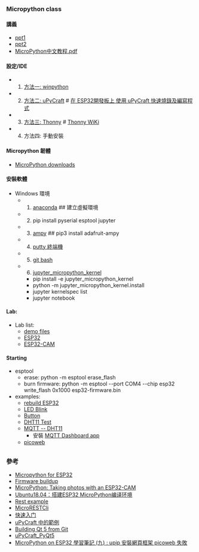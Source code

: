 ### Micropython class
#### 講義
* [ppt1](https://github.com/jumbokh/micropython_class/blob/master/Micropython_20200613.pptx)
* [ppt2](https://github.com/jumbokh/micropython_class/blob/master/MicroPython102%20IOT%E5%85%A5%E9%96%80.pptx)
* [MicroPython中文教程.pdf](https://github.com/jumbokh/micropython_class/blob/master/doc/MicroPython%E4%B8%AD%E6%96%87%E6%95%99%E7%A8%8B.pdf)
#### 設定/IDE
* 1. [方法一: winpython](README-1.md)
* 2. [方法二: uPyCraft](http://docs.dfrobot.com.cn/upycraft/) # [在 ESP32開發板上 使用 uPyCraft 快速燒錄及編寫程式](https://davistseng.blogspot.com/2017/12/esp32-upycraft.html)
* 3. [方法三: Thonny](https://thonny.org/)  # [Thonny WiKi](https://github.com/thonny/thonny/wiki)
* 4. 方法四: 手動安裝
#### Micropython 韌體
* [MicroPython downloads](http://micropython.org/download/)
#### 安裝軟體
* Windows 環境
    * 1. [anaconda](https://www.anaconda.com/products/individual) ## 建立虛擬環境
    * 2. pip install pyserial esptool jupyter
    * 3. [ampy](https://ithelp.ithome.com.tw/articles/10203046) ## pip3 install adafruit-ampy
    * 4. [putty 終端機](https://www.chiark.greenend.org.uk/~sgtatham/putty/latest.html)
    * 5. [git bash](https://git-scm.com/download/win)
    * 6. [jupyter_micropython_kernel](https://github.com/goatchurchprime/jupyter_micropython_kernel.git)
        * pip install -e jupyter_micropython_kernel
        * python -m jupyter_micropython_kernel.install
        * jupyter kernelspec list
        * jupyter notebook
#### Lab: 
* Lab list:
    * [demo files](https://github.com/jumbokh/micropython_class/tree/master/demo)
    * [ESP32](https://github.com/jumbokh/micropython_class/tree/master/ESP32)
    * [ESP32-CAM](https://github.com/jumbokh/micropython_class/tree/master/ESP32-CAM)
#### Starting
* esptool
    * erase: python -m esptool erase_flash
    * burn firmware: python -m esptool --port COM4 --chip esp32 write_flash 0x1000 esp32-firmware.bin
* examples:
    * [rebuild ESP32](https://github.com/jumbokh/micropython_class/blob/master/ESP32/0.%20rebuild_esp32.ipynb)
    * [LED Blink](https://github.com/jumbokh/micropython_class/blob/master/ESP32/Lab1_LED.ipynb)
    * [Button](https://github.com/jumbokh/micropython_class/blob/master/ESP32/Lab3_button.ipynb)
    * [DHT11 Test](https://github.com/jumbokh/micropython_class/blob/master/ESP32/LAB4_DHT11.ipynb)
    * [MQTT -- DHT11](https://github.com/jumbokh/micropython_class/tree/master/ESP32/MQTT)
        * 安裝 [MQTT Dashboard app](https://apkpure.com/tw/iot-mqtt-dashboard/com.thn.iotmqttdashboard)
    * [picoweb](https://github.com/jumbokh/micropython_class/tree/master/ESP32/Web)
##
### 參考
* [Micropython for ESP32 ](https://docs.espressif.com/projects/esp-idf/zh_CN/v4.0.1/get-started/index.html)
* [Firmware buildup](https://github.com/shariltumin/esp32-cam-micropython/tree/master/esp32-cam-1-11-498)
* [MicroPython: Taking photos with an ESP32-CAM](https://lemariva.com/blog/2019/09/micropython-how-about-taking-photo-esp32)
* [Ubuntu18.04：搭建ESP32 MicroPython编译环境](https://codeleading.com/article/38851328254/)
* [Rest example](https://gitlab.com/superfly/dawndoor/-/tree/master/src)
* [MicroRESTCli](https://github.com/jczic/MicroRESTCli)
* [快速入门](https://docs.espressif.com/projects/esp-idf/zh_CN/v4.0.1/get-started/index.html)
* [uPyCraft 中的範例](http://docs.dfrobot.com.cn/upycraft/%E7%AC%AC4%E7%AB%A0%E7%BB%BC%E5%90%88%E9%A1%B9%E7%9B%AE.html)
* [Building Qt 5 from Git](https://wiki.qt.io/Building_Qt_5_from_Git#Getting_the_source_code)
* [uPyCraft_PyQt5](https://longervision.github.io/2018/09/15/Tools/uPyCraft_PyQt5/)
* [MicroPython on ESP32 學習筆記 (九) : upip 安裝網頁框架 picoweb 失敗](http://yhhuang1966.blogspot.com/2019/07/micropython-on-esp32-upip-picoweb.html)


